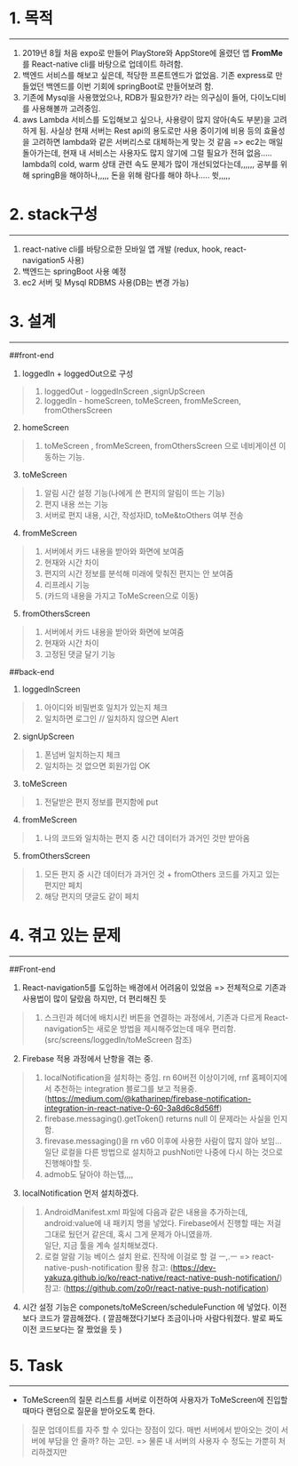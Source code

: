 # 1. 목적
--------------------
1. 2019년 8월 처음 expo로 만들어 PlayStore와 AppStore에 올렸던 앱 **FromMe** 를 React-native cli를 바탕으로 업데이트 하려함.
2. 백엔드 서비스를 해보고 싶은데, 적당한 프론트엔드가 없었음. 기존 express로 만들었던 백엔드를 이번 기회에 springBoot로 만들어보려 함.
3. 기존에 Mysql을 사용했었으나, RDB가 필요한가? 라는 의구심이 들어, 다이노디비를 사용해볼까 고려중임.
4. aws Lambda 서비스를 도입해보고 싶으나, 사용량이 많지 않아(속도 부분)을 고려하게 됨. 사실상 현재 서버는 Rest api의 용도로만 사용 중이기에 비용 등의 효율성을 고려하면 lambda와 같은 서버리스로 대체하는게 맞는 것 같음 => ec2는 매일 돌아가는데, 현재 내 서비스는 사용자도 많지 않기에 그럴 필요가 전혀 없음..... lambda의 cold, warm 상태 관련 속도 문제가 많이 개선되었다는데,,,,,, 공부를 위해 springB을 해야하나,,,,, 돈을 위해 람다를 해야 하나..... 쓋,,,,,


# 2. stack구성
---------------------
1. react-native cli를 바탕으로한 모바일 앱 개발 (redux, hook, react-navigation5 사용)
2. 백엔드는 springBoot 사용 예정
3. ec2 서버 및 Mysql RDBMS 사용(DB는 변경 가능)


# 3. 설계
---------------------
##front-end


1. loggedIn + loggedOut으로 구성
> 1. loggedOut - loggedInScreen ,signUpScreen
> 2. loggedIn - homeScreen, toMeScreen, fromMeScreen, fromOthersScreen


2. homeScreen
> 1. toMeScreen , fromMeScreen, fromOthersScreen 으로 네비게이션 이동하는 기능.


3. toMeScreen
> 1. 알림 시간 설정 기능(나에게 쓴 편지의 알림이 뜨는 기능)
> 2. 편지 내용 쓰는 기능
> 3. 서버로 편지 내용, 시간, 작성자ID, toMe&toOthers 여부 전송


4. fromMeScreen
> 1. 서버에서 카드 내용을 받아와 화면에 보여줌
> 2. 현재와 시간 차이
> 3. 편지의 시간 정보를 분석해 미래에 맞춰진 편지는 안 보여줌
> 4. 리프레시 기능
> 5. (카드의 내용을 가지고 ToMeScreen으로 이동)


5. fromOthersScreen
> 1. 서버에서 카드 내용을 받아와 화면에 보여줌
> 2. 현재와 시간 차이
> 3. 고정된 댓글 달기 기능


##back-end


1. loggedInScreen
> 1. 아이디와 비밀번호 일치가 있는지 체크
> 2. 일치하면 로그인 // 일치하지 않으면 Alert


2. signUpScreen
> 1. 폰넘버 일치하는지 체크
> 2. 일치하는 것 없으면 회원가입 OK


3. toMeScreen
> 1. 전달받은 편지 정보를 편지함에 put


4. fromMeScreen
> 1. 나의 코드와 일치하는 편지 중 시간 데이터가 과거인 것만 받아옴


5. fromOthersScreen
> 1. 모든 편지 중 시간 데이터가 과거인 것 + fromOthers 코드를 가지고 있는 편지만 페치
> 2. 해당 편지의 댓글도 같이 페치 


# 4. 겪고 있는 문제
---------------------
##Front-end


1. React-navigation5를 도입하는 배경에서 어려움이 있었음 => 전체적으로 기존과 사용법이 많이 달랐음 하지만, 더 편리해진 듯
> 1. 스크린과 헤더에 배치시킨 버튼을 연결하는 과정에서, 기존과 다르게 React-navigation5는 새로운 방법을 제시해주었는데 매우 편리함. (src/screens/loggedIn/toMeScreen 참조)


2. Firebase 적용 과정에서 난항을 겪는 중.
> 1. localNotification을 설치하는 중임. rn 60버전 이상이기에, rnf 홈페이지에서 추천하는 integration 블로그를 보고 적용중.
(https://medium.com/@katharinep/firebase-notification-integration-in-react-native-0-60-3a8d6c8d56ff)
> 2. firebase.messaging().getToken() returns null 이 문제라는 사실을 인지함.
> 3. firevase.messaging()을 rn v60 이후에 사용한 사람이 많지 않아 보임... 일단 로컬을 다른 방법으로 설치하고 pushNoti만 나중에 다시 하는 것으로 진행해야할 듯.
> 4. admob도 달아야 하는뎁,,,,


3. localNotification 먼저 설치하겠다.
> 1. AndroidManifest.xml 파일에 다음과 같은 내용을 추가하는데, android:value에 내 패키지 명을 넣었다. Firebase에서 진행할 때는 저걸 그대로 뒀던거 같은데, 혹시 그게 문제가 아니였을까.    
<meta-data  android:name="com.dieam.reactnativepushnotification.notification_channel_name" android:value="YOUR NOTIFICATION CHANNEL NAME"/> 일단, 지금 툴을 계속 설치해보겠다.
> 2. 로컬 알람 기능 베이스 설치 완료. 진작에 이걸로 할 걸 ㅡ,.ㅡ => react-native-push-notification 활용
참고: (https://dev-yakuza.github.io/ko/react-native/react-native-push-notification/)
참고: (https://github.com/zo0r/react-native-push-notification)


4. 시간 설정 기능은 componets/toMeScreen/scheduleFunction 에 넣었다. 이전보다 코드가 깔끔해졌다. ( 깔끔해졌다기보다 조금이나마 사람다워졌다. 발로 짜도 이전 코드보다는 잘 짰었을 듯 )


# 5. Task
---------------------
- ToMeScreen의 질문 리스트를 서버로 이전하여 사용자가 ToMeScreen에 진입할 때마다 랜덤으로 질문을 받아오도록 한다.
> 질문 업데이트를 자주 할 수 있다는 장점이 있다.
> 매번 서버에서 받아오는 것이 서버에 부담을 안 줄까? 하는 고민. => 물론 내 서버의 사용자 수 정도는 가뿐히 처리하겠지만